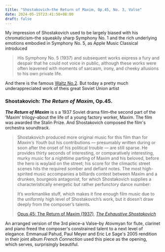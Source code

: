```yaml
---
title: "Shostakovich–the Return of Maxim, Op.45, No. 3, Valse"
date: 2024-05-15T23:41:50+08:00
draft: false
---
```


My impression of Shostakovich used to be largely biased with his chromaticism–the squeakily sharp Symphony No. 1 and the rich underlying emotions embodied in Symphony No. 5, as Apple Music Classical introduced

> His Symphony No. 5 (1937) and subsequent works express a fury and despair that he could not voice in public, although these works were often leavened with moments of sarcasm, irony, and cheeky allusions to his own private life.

And there is the famous [Waltz No.2](https://youtu.be/mmCnQDUSO4I?si=49MwDqirWu0XkcM2). But today a pretty much underappreciated work of theis great Soviet Union artist

### Shostakovich: ***The Return of Maxim***, Op.45.

***The Return of Maxim*** is s a 1937 Soviet drama film–the second part of the ‘Maxim’ trilogy–about the life of a young factory worker, Maxim. The film was awarded the Stalin Prize. And Shostakovich composed the film's orchestra soundtrack.

> Shostakovich produced more original music for this film than for *Maxim’s Youth* but his contributions — presumably written during or soon after the onset of his political trouble — are still sparse.  He provides thirty seconds of interesting, or comparatively interesting, murky music for a nighttime parting of Maxim and his beloved, before the hero is waylaid on the street; his score for the climactic street scenes hits the required somber and defiant notes.  The most high-spirited music accompanies a billiards contest between Maxim and a drunken, bourgeois antagonist, for which Shostakovich supplies a characteristically energetic but rather perfunctory dance number:
>
> It’s workmanlike stuff, which makes it fine enough film music due to the uniformly high level of Shostakovich’s work, but it doesn’t draw deeply from the composer’s talents.
>
> [Opus 45: The Return of Maxim (1937)](https://exhaustiveshostakovich.wordpress.com/2011/02/23/opus-45-the-return-of-maxim-1937/), [*The Exhaustive Shostakovich*](https://exhaustiveshostakovich.wordpress.com/)

An arranged version of the 3rd piece–a Valse–by Atovmyan for flute, clarinet and piano freed the composer's constrained talent to a next level of elegance. Emmanual Pahud, Paul Meyer and Eric Le Sage's 2005 rendition in their joint album *French Connection* used this piece as the opening, which serves, surprisingly beautiful.




